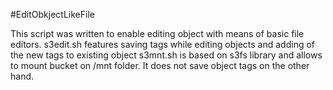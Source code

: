 #EditObkjectLikeFile

This script was written to enable editing object with means of basic file editors.
s3edit.sh features saving tags while editing objects and adding of the new tags to existing object
s3mnt.sh is based on s3fs library and allows to mount bucket on /mnt folder. It does not save object tags on the other hand.
